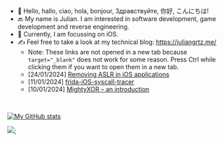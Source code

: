 - 👋 Hello, hallo, ciao, hola, bonjour, Здравствуйте, 你好, こんにちは!
- 🔙 My name is Julian. I am interested in software development, game development and reverse engineering.
- 🍎 Currently, I am focussing on iOS.
- ✍️ Feel free to take a look at my technical blog: https://juliangrtz.me/
  - Note: These links are not opened in a new tab because `target="_blank"` does not work for some reason. Press Ctrl while clicking them if you want to open them in a new tab.
  - [24/01/2024] <a href="https://juliangrtz.me/2024/01/24/removepie/" target="_blank">Removing ASLR in iOS applications</a>
  - [11/01/2024] <a href="https://juliangrtz.me/2024/01/11/frida-ios-syscall-tracer/" target="_blank">frida-iOS-syscall-tracer</a>
  - [10/01/2024] <a href="https://juliangrtz.me/2024/01/10/mightyxor/" target="_blank">MightyXOR – an introduction</a>

<br>

[![My GitHub stats](https://github-readme-stats.vercel.app/api?username=juliangrtz)](https://github.com/anuraghazra/github-readme-stats)

![](https://komarev.com/ghpvc/?username=juliangrtz&label=short+profileViews+=);

<!---
juliangrtz/juliangrtz is a ✨ special ✨ repository because its `README.md` (this file) appears on your GitHub profile.
You can click the Preview link to take a look at your changes.
--->
